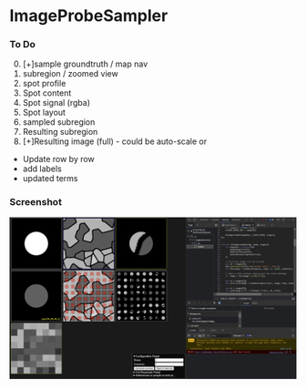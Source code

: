 # ImageProbeSampler

### To Do
0. [+]sample groundtruth / map nav
2. subregion / zoomed view
1. spot profile
3. Spot content
4. Spot signal (rgba)
5. Spot layout
6. sampled subregion
7. Resulting subregion
8. [+]Resulting image (full) - could be auto-scale or

- Update row by row
- add labels
- updated terms

 
### Screenshot

![screenshot1](misc/screenshot1.png)